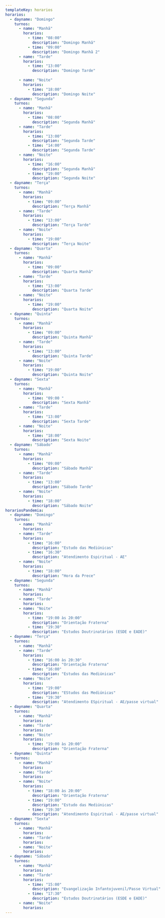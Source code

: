 ```yaml
---
templateKey: horarios
horarios:
  - dayname: "Domingo"
    turnos:
      - name: "Manhã"
        horarios:
          - time: "08:00"
            description: "Domingo Manhã"
          - time: "09:00"
            description: "Domingo Manhã 2"
      - name: "Tarde"
        horarios:
          - time: "13:00"
            description: "Domingo Tarde"
    
      - name: "Noite"
        horarios:
          - time: "18:00"
            description: "Domingo Noite"
  - dayname: "Segunda"
    turnos:
      - name: "Manhã"
        horarios:
          - time: "08:00"
            description: "Segunda Manhã"
      - name: "Tarde"
        horarios:
          - time: "13:00"
            description: "Segunda Tarde"
          - time: "14:00"
            description: "Segunda Tarde"
      - name: "Noite"
        horarios:
          - time: "16:00"
            description: "Segunda Manhã"
          - time: "19:00"
            description: "Segunda Noite"
  - dayname: "Terça"
    turnos:
      - name: "Manhã"
        horarios:
          - time: "09:00"
            description: "Terça Manhã"
      - name: "Tarde"
        horarios:
          - time: "13:00"
            description: "Terça Tarde"
      - name: "Noite"
        horarios:
          - time: "19:00"
            description: "Terça Noite"
  - dayname: "Quarta"
    turnos:
      - name: "Manhã"
        horarios:
          - time: "09:00"
            description: "Quarta Manhã"
      - name: "Tarde"
        horarios:
          - time: "13:00"
            description: "Quarta Tarde"
      - name: "Noite"
        horarios:
          - time: "19:00"
            description: "Quarta Noite"
  - dayname: "Quinta"
    turnos:
      - name: "Manhã"
        horarios:
          - time: "09:00"
            description: "Quinta Manhã"
      - name: "Tarde"
        horarios:
          - time: "13:00"
            description: "Quinta Tarde"
      - name: "Noite"
        horarios:
          - time: "19:00"
            description: "Quinta Noite"
  - dayname: "Sexta"
    turnos:
      - name: "Manhã"
        horarios:
          - time: "09:00 "
            description: "Sexta Manhã"
      - name: "Tarde"
        horarios:
          - time: "13:00"
            description: "Sexta Tarde"
      - name: "Noite"
        horarios:
          - time: "18:00"
            description: "Sexta Noite"
  - dayname: "Sábado"
    turnos:
      - name: "Manhã"
        horarios:
          - time: "09:00"
            description: "Sábado Manhã"
      - name: "Tarde"
        horarios:
          - time: "13:00"
            description: "Sábado Tarde"
      - name: "Noite"
        horarios:
          - time: "18:00"
            description: "Sábado Noite"
horariosPandemia:
  - dayname: "Domingo"
    turnos:
      - name: "Manhã"
        horarios:
      - name: "Tarde"
        horarios:
          - time: "16:00"
            description: "Estudo das Mediúnicas"
          - time: "16:30"
            description: "Atendimento Espiritual - AE"
      - name: "Noite"
        horarios:
          - time: "18:00"
            description: "Hora da Prece"
  - dayname: "Segunda"
    turnos:
      - name: "Manhã"
        horarios:
      - name: "Tarde"
        horarios:
      - name: "Noite"
        horarios:
          - time: "19:00 às 20:00"
            description: "Orientação Fraterna"
          - time: "19:30"
            description: "Estudos Doutrinatários (ESDE e EADE)"
  - dayname: "Terça"
    turnos:
      - name: "Manhã"
      - name: "Tarde"
        horarios:
          - time: "16:00 às 20:30"
            description: "Orientação Fraterna"
          - time: "16:00"
            description: "Estudos das Mediúnicas"
      - name: "Noite"
        horarios:
          - time: "19:00"
            description: "EStudos das Mediúnicas"
          - time: "19:30"
            description: "Atendimento ESpiritual - AE/passe virtual"
  - dayname: "Quarta"
    turnos:
      - name: "Manhã"
        horarios:
      - name: "Tarde"
        horarios:
      - name: "Noite"
        horarios:
          - time: "19:00 às 20:00"
            description: "Orientação Fraterna"
  - dayname: "Quinta"
    turnos:
      - name: "Manhã"
        horarios:
      - name: "Tarde"
        horarios:
      - name: "Noite"
        horarios:
          - time: "18:00 às 20:00"
            description: "Orientação Fraterna"
          - time: "19:00"
            description: "Estudo das Mediúnicas"
          - time: "19:30"
            description: "Atendimento Espiritual - AE/passe virtual"
  - dayname: "Sexta"
    turnos:
      - name: "Manhã"
        horarios:
      - name: "Tarde"
        horarios:
      - name: "Noite"
        horarios:
  - dayname: "Sábado"
    turnos:
      - name: "Manhã"
        horarios:
      - name: "Tarde"
        horarios:
          - time: "15:00"
            description: "Evangelização Infantojuvenil/Passe Virtual"
          - time: "17:30"
            description: "Estudos Doutrinatários (ESDE e EADE)"
      - name: "Noite"
        horarios:
---
```

